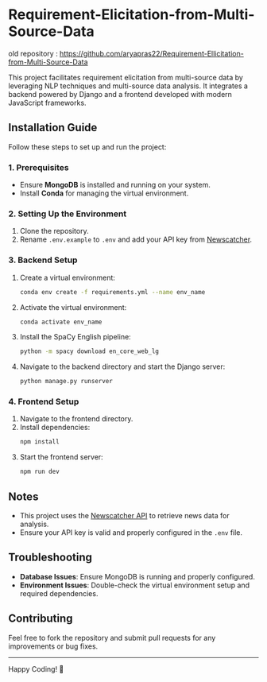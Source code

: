 # Requirement-Elicitation-from-Multi-Source-Data

old repository : https://github.com/aryapras22/Requirement-Ellicitation-from-Multi-Source-Data

This project facilitates requirement elicitation from multi-source data by leveraging NLP techniques and multi-source data analysis. It integrates a backend powered by Django and a frontend developed with modern JavaScript frameworks.

## Installation Guide

Follow these steps to set up and run the project:

### 1. Prerequisites
- Ensure **MongoDB** is installed and running on your system.
- Install **Conda** for managing the virtual environment.

### 2. Setting Up the Environment
1. Clone the repository.
2. Rename `.env.example` to `.env` and add your API key from [Newscatcher](https://www.newscatcherapi.com/).

### 3. Backend Setup
1. Create a virtual environment:
   ```bash
   conda env create -f requirements.yml --name env_name
   ```
2. Activate the virtual environment:
   ```bash
   conda activate env_name
   ```
3. Install the SpaCy English pipeline:
   ```bash
   python -m spacy download en_core_web_lg
   ```
4. Navigate to the backend directory and start the Django server:
   ```bash
   python manage.py runserver
   ```

### 4. Frontend Setup
1. Navigate to the frontend directory.
2. Install dependencies:
   ```bash
   npm install
   ```
3. Start the frontend server:
   ```bash
   npm run dev
   ```

## Notes
- This project uses the [Newscatcher API](https://www.newscatcherapi.com/) to retrieve news data for analysis.
- Ensure your API key is valid and properly configured in the `.env` file.

## Troubleshooting
- **Database Issues**: Ensure MongoDB is running and properly configured.
- **Environment Issues**: Double-check the virtual environment setup and required dependencies.

## Contributing
Feel free to fork the repository and submit pull requests for any improvements or bug fixes.

---

Happy Coding! 🎉

